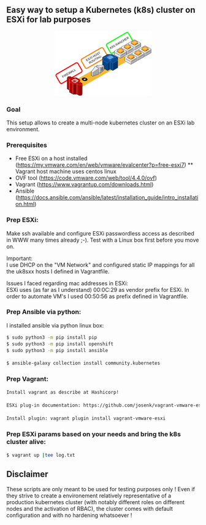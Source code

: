 ## Easy way to setup a Kubernetes (k8s) cluster on ESXi for lab purposes

<div align="center">
    <img src="https://github.com/aracloud/easy-k8s-setup/blob/main/vagrant-k8s-esxi.png" alt="logo" width="50%" height="50%">
</div>

### Goal
This setup allows to create a multi-node kubernetes cluster
on an ESXi lab environment. 

### Prerequisites
* Free ESXi on a host installed (https://my.vmware.com/en/web/vmware/evalcenter?p=free-esxi7)
** Vagrant host machine uses centos linux
* OVF tool (https://code.vmware.com/web/tool/4.4.0/ovf)
* Vagrant (https://www.vagrantup.com/downloads.html)
* Ansible (https://docs.ansible.com/ansible/latest/installation_guide/intro_installation.html)


### Prep ESXi:
Make ssh available and configure ESXi passwordless access as
described in WWW many times already ;-).
Test with a Linux box first before you move on.

Important:
<br>
I use DHCP on the "VM Network" and configured static IP mappings
for all the uk8sxx hosts I defined in Vagrantfile.

Issues I faced regarding mac addresses in ESXi:
<br>
ESXi uses (as far as I understand) 00:0C:29 as vendor prefix for ESXi.
In order to automate VM's I used 00:50:56 as prefix defined in Vagrantfile.

### Prep Ansible via python:
I installed ansible via python linux box:

```bash
$ sudo python3 -m pip install pip
$ sudo python3 -m pip install openshift
$ sudo python3 -m pip install ansible

$ ansible-galaxy collection install community.kubernetes

```

### Prep Vagrant:

```bash
Install vagrant as describe at Hashicorp!

ESXi plug-in documentation: https://github.com/josenk/vagrant-vmware-esxi

Install plugin: vagrant plugin install vagrant-vmware-esxi

```

### Prep ESXi params based on your needs and bring the k8s cluster alive:

```bash
$ vagrant up |tee log.txt
```

## Disclaimer
These scripts are only meant to be used for testing purposes 
only ! Even if they strive to create a environement relatively 
representative of a production kubernetes cluster (with notably 
different roles on different nodes and the activation of RBAC), 
the cluster comes with default configuration and with no 
hardening whatsoever !